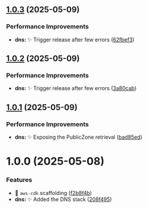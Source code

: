 ## [1.0.3](https://github.com/Zweer/aws-infra/compare/v1.0.2...v1.0.3) (2025-05-09)


### Performance Improvements

* **dns:** ✨ Trigger release after few errors ([62fbef3](https://github.com/Zweer/aws-infra/commit/62fbef339948b32c299b354f58ee58d7ed367e95))

## [1.0.2](https://github.com/Zweer/aws-infra/compare/v1.0.1...v1.0.2) (2025-05-09)


### Performance Improvements

* **dns:** :sparkles: Trigger release after few errors ([3a80cab](https://github.com/Zweer/aws-infra/commit/3a80cab14d56fb6147855d5759fe9239930d3157))

## [1.0.1](https://github.com/Zweer/aws-infra/compare/v1.0.0...v1.0.1) (2025-05-09)


### Performance Improvements

* **dns:** :sparkles: Exposing the PublicZone retrieval ([bad85ed](https://github.com/Zweer/aws-infra/commit/bad85ed24a7a43388895c271317614e8b1110645))

# 1.0.0 (2025-05-08)


### Features

* :tada: `aws-cdk` scaffolding ([f2b8f4b](https://github.com/Zweer/aws-infra/commit/f2b8f4b7a324ba0f99900a9b093536f1a93a1fef))
* **dns:** :sparkles: Added the DNS stack ([208f495](https://github.com/Zweer/aws-infra/commit/208f4953f2df30ed985196e6d826604043e6673e))
